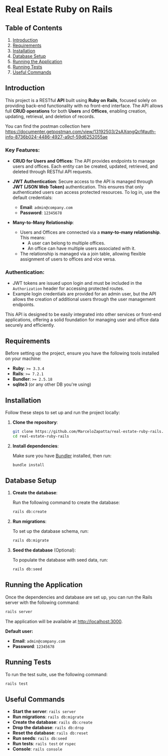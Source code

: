 # Real Estate Ruby on Rails

## Table of Contents
1. [Introduction](#introduction)
2. [Requirements](#requirements)
3. [Installation](#installation)
4. [Database Setup](#database-setup)
5. [Running the Application](#running-the-application)
6. [Running Tests](#running-tests)
7. [Useful Commands](#useful-commands)

## Introduction

This project is a RESTful **API** built using **Ruby on Rails**, focused solely on providing back-end functionality with no front-end interface. The API allows full **CRUD operations** for both **Users** and **Offices**, enabling creation, updating, retrieval, and deletion of records. 

You can find the postman collection here https://documenter.getpostman.com/view/13192503/2sAXqngQcf#auth-info-8736b024-4486-4927-a9cf-59d6252055ae

### Key Features:
- **CRUD for Users and Offices**: The API provides endpoints to manage users and offices. Each entity can be created, updated, retrieved, and deleted through RESTful API requests.
  
- **JWT Authentication**: Secure access to the API is managed through **JWT (JSON Web Token)** authentication. This ensures that only authenticated users can access protected resources. To log in, use the default credentials:
  - **Email**: `admin@company.com`
  - **Password**: `12345678`
  
- **Many-to-Many Relationship**: 
  - Users and Offices are connected via a **many-to-many relationship**. This means:
    - A user can belong to multiple offices.
    - An office can have multiple users associated with it.
  - The relationship is managed via a join table, allowing flexible assignment of users to offices and vice versa.

### Authentication:
- JWT tokens are issued upon login and must be included in the `Authorization` header for accessing protected routes.
- Example login credentials are provided for an admin user, but the API allows the creation of additional users through the user management endpoints.

This API is designed to be easily integrated into other services or front-end applications, offering a solid foundation for managing user and office data securely and efficiently.

## Requirements

Before setting up the project, ensure you have the following tools installed on your machine:

- **Ruby**: `>= 3.3.4`
- **Rails**: `>= 7.2.1`
- **Bundler**: `>= 2.5.18`
- **sqlite3** (or any other DB you're using)

## Installation

Follow these steps to set up and run the project locally:

1. **Clone the repository**:

   ```bash
   git clone https://github.com/MarceloZapatta/real-estate-ruby-rails.git
   cd real-estate-ruby-rails
   ```

2. **Install dependencies**:

   Make sure you have [Bundler](https://bundler.io/) installed, then run:

   ```bash
   bundle install
   ```
## Database Setup

1. **Create the database**:

   Run the following command to create the database:

   ```bash
   rails db:create
   ```

2. **Run migrations**:

   To set up the database schema, run:

   ```bash
   rails db:migrate
   ```

3. **Seed the database** (Optional):

   To populate the database with seed data, run:

   ```bash
   rails db:seed
   ```

## Running the Application

Once the dependencies and database are set up, you can run the Rails server with the following command:

```bash
rails server
```

The application will be available at [http://localhost:3000](http://localhost:3000).

**Default user:**
  - **Email**: `admin@company.com`
  - **Password**: `12345678`

## Running Tests

To run the test suite, use the following command:

```bash
rails test
```

## Useful Commands

- **Start the server**: `rails server`
- **Run migrations**: `rails db:migrate`
- **Create the database**: `rails db:create`
- **Drop the database**: `rails db:drop`
- **Reset the database**: `rails db:reset`
- **Run seeds**: `rails db:seed`
- **Run tests**: `rails test` or `rspec`
- **Console**: `rails console`